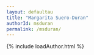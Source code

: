 ```yaml
---
layout: defaultau
title: "Margarita Suero-Duran"
authorId: msduran
permalink: /msduran/
---
```

{% include loadAuthor.html %}
<script>
    $(document).ready(function(){
        showAuthorBio('{{ page.authorId }}');
   });
</script>